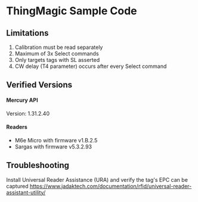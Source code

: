 # ThingMagic Sample Code

## Limitations
1) Calibration must be read separately
2) Maximum of 3x Select commands
3) Only targets tags with SL asserted
4) CW delay (T4 parameter) occurs after every Select command

## Verified Versions
#### Mercury API
Version: 1.31.2.40
#### Readers
* M6e Micro with firmware v1.B.2.5 
* Sargas with firmware v5.3.2.93

## Troubleshooting
Install Universal Reader Assistance (URA) and verify the tag's EPC can be captured
https://www.jadaktech.com/documentation/rfid/universal-reader-assistant-utility/

